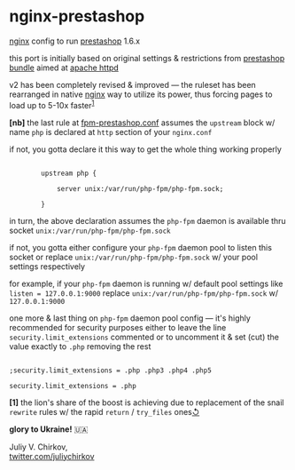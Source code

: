 # nginx-prestashop
[nginx](https://nginx.org/) config to run [prestashop](https://www.prestashop.com/) 1.6.x

this port is initially based on original settings & restrictions from [prestashop bundle](https://www.prestashop.com/en/download) aimed at [apache httpd](https://httpd.apache.org/)

v2 has been completely revised & improved &mdash; the ruleset has been rearranged in native [nginx](https://nginx.org/) way to utilize its power, thus forcing pages to load up to 5-10x faster<sup id="a1">[1](#f1)</sup>

<strong>[nb]</strong> the last rule at [fpm-prestashop.conf](fpm-prestashop.conf) assumes the ``upstream`` block w/ name ``php`` is declared at ``http`` section of your ``nginx.conf``

if not, you gotta declare it this way to get the whole thing working properly

```

        upstream php {
            
            server unix:/var/run/php-fpm/php-fpm.sock;
        
        }

```

in turn, the above declaration assumes the ``php-fpm`` daemon is available thru socket ``unix:/var/run/php-fpm/php-fpm.sock``

if not, you gotta either configure your ``php-fpm`` daemon pool to listen this socket or replace ``unix:/var/run/php-fpm/php-fpm.sock`` w/ your pool settings respectively

for example, if your ``php-fpm`` daemon is running w/ default pool settings like ``listen = 127.0.0.1:9000`` replace ``unix:/var/run/php-fpm/php-fpm.sock`` w/ ``127.0.0.1:9000``

one more & last thing on ``php-fpm`` daemon pool config &mdash; it's highly recommended for security purposes either to leave the line ``security.limit_extensions`` commented or to uncomment it & set (cut) the value exactly to ``.php`` removing the rest 

```

;security.limit_extensions = .php .php3 .php4 .php5

security.limit_extensions = .php

```

<strong id="f1">[1]</strong> the lion's share of the boost is achieving due to replacement of the snail ``rewrite`` rules w/ the rapid ``return`` / ``try_files`` ones[↺](#a1)

**glory to Ukraine!** 🇺🇦

Juliy V. Chirkov,  
[twitter.com/juliychirkov](https://twitter.com/juliychirkov)